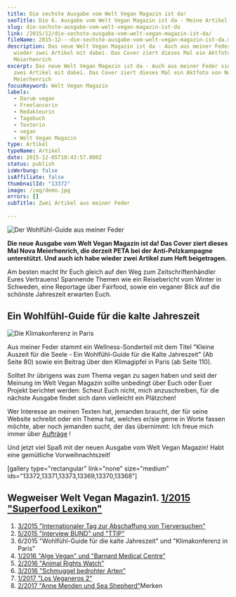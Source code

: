 ```yaml
---
title: Die sechste Ausgabe vom Welt Vegan Magazin ist da!
seoTitle: Die 6. Ausgabe vom Welt Vegan Magazin ist da - Meine Artikel
slug: die-sechste-ausgabe-vom-welt-vegan-magazin-ist-da
link: /2015/12/die-sechste-ausgabe-vom-welt-vegan-magazin-ist-da/
fileName: 2015-12---die-sechste-ausgabe-vom-welt-vegan-magazin-ist-da.md
description: Das neue Welt Vegan Magazin ist da - Auch aus meiner Feder sind
  wieder zwei Artikel mit dabei. Das Cover ziert dieses Mal ein Aktfoto von Nova
  Meierhenrich
excerpt: Das neue Welt Vegan Magazin ist da - Auch aus meiner Feder sind wieder
  zwei Artikel mit dabei. Das Cover ziert dieses Mal ein Aktfoto von Nova
  Meierhenrich
focusKeyword: Welt Vegan Magazin
labels:
  - Darum vegan
  - Freelancerin
  - Redakteurin
  - Tagebuch
  - Texterin
  - vegan
  - Welt Vegan Magazin
type: Artikel
typeName: Artikel
date: 2015-12-05T18:43:57.000Z
status: publish
isWerbung: false
isAffiliate: false
thumbnailId: "13372"
image: /img/demo.jpg
errors: []
subTitle: Zwei Artikel aus meiner Feder
  
---
```


![Der Wohlfühl-Guide aus meiner Feder](http://cardamonchai.com/wp-content/uploads/2015/12/23541526255_c611b222df_z-640x427.jpg "Der Wohlfühl-Guide aus meiner Feder")

**Die neue Ausgabe vom Welt Vegan Magazin ist da! Das Cover ziert dieses Mal
Nova Meierhenrich, die derzeit PETA bei der Anti-Pelzkampagne unterstützt. Und
auch ich habe wieder zwei Artikel zum Heft beigetragen.**

Am besten macht Ihr Euch gleich auf den Weg zum Zeitschriftenhändler Eures
Vertrauens! Spannende Themen wie ein Reisebericht vom Winter in Schweden, eine
Reportage über Fairfood, sowie ein veganer Blick auf die schönste Jahreszeit
erwarten Euch.

## Ein Wohlfühl-Guide für die kalte Jahreszeit

![Die Klimakonferenz in Paris](http://cardamonchai.com/wp-content/uploads/2015/12/23515469656_e92f3c09fc_z-640x427.jpg "Die Klimakonferenz in Paris")

Aus meiner Feder stammt ein Wellness-Sonderteil mit dem Titel "Kleine Auszeit
für die Seele - Ein Wohlfühl-Guide für die Kalte Jahreszeit" (Ab Seite 80) sowie
ein Beitrag über den Klimagipfel in Paris (ab Seite 110).

Solltet Ihr übrigens was zum Thema vegan zu sagen haben und seid der Meinung im
Welt Vegan Magazin sollte unbedingt über Euch oder Euer Projekt berichtet
werden: Scheut Euch nicht, mich anzuschreiben, für die nächste Ausgabe findet
sich dann vielleicht ein Plätzchen!

Wer Interesse an meinen Texten hat, jemanden braucht, der für seine Website
schreibt oder ein Thema hat, welches er/sie gerne in Worte fassen möchte, aber
noch jemanden sucht, der das übernimmt: Ich freue mich immer über
[Aufträge](mailto:info@cardamonchai.com) !

Und jetzt viel Spaß mit der neuen Ausgabe vom Welt Vegan Magazin! Habt eine
gemütliche Vorweihnachtszeit!

[gallery type="rectangular" link="none" size="medium"
ids="13372,13371,13373,13369,13370,13368"]

## Wegweiser Welt Vegan Magazin1. [1/2015 "Superfood Lexikon"](/2015/04/mein-erster-artikel-im-welt-vegan-magazin/)

1.  [3/2015 "Internationaler Tag zur Abschaffung von Tierversuchen"](/2015/05/das-neue-welt-vegan-magazin-ist-da/)
1.  [5/2015 "Interview BUND" und "TTIP"](/2015/10/die-fuenfte-ausgabe-vom-welt-vegan-magazin-ist-da/)
1.  6/2015 "Wohlfühl-Guide für die kalte Jahreszeit" und "Klimakonferenz in
    Paris"
1.  [1/2016 "Alge Vegan" und "Barnard Medical Centre"](/2016/03/welt-vegan-magazin-die-ausgabe-12016-ist-da/)
1.  [2/2016 "Animal Rights Watch"](http://welt-vegan-magazin-22016)
1.  [3/2016 "Schmuggel bedrohter Arten"](/2016/09/thomas-d-im-welt-vegan-magazin/)
1.  [1/2017 "Los Veganeros 2"](/2017/03/los-veganeros-welt-vegan-magazin-1-2017/)
1.  [2/2017 "Anne Menden und Sea Shepherd"](/2017/06/welt-vegan-magazin-2-2017-anne-menden/)Merken

  